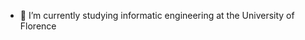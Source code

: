 - 🌱 I’m currently studying informatic engineering at the University of Florence

<!---
mvcollini/mvcollini is a ✨ special ✨ repository because its `README.md` (this file) appears on your GitHub profile.
You can click the Preview link to take a look at your changes.
--->

